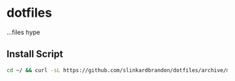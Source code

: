 # dotfiles

...files hype

## Install Script

```sh
cd ~/ && curl -sL https://github.com/slinkardbrandon/dotfiles/archive/master.tar.gz | tar xz && cd dotfiles-master && ./setup.sh
```
